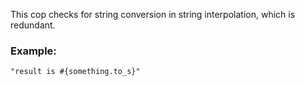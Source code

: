 This cop checks for string conversion in string interpolation,
which is redundant.

### Example:

    "result is #{something.to_s}"